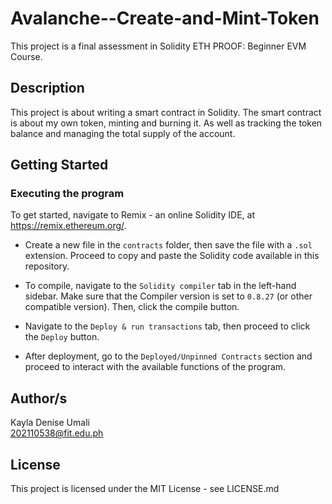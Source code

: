 # Avalanche--Create-and-Mint-Token

This project is a final assessment in Solidity ETH PROOF: Beginner EVM Course.

## Description

This project is about writing a smart contract in Solidity. The smart contract is about my own token, minting and burning it. As well as tracking the token balance and managing the total supply of the account.

## Getting Started

### Executing the program

To get started, navigate to Remix - an online Solidity IDE, at https://remix.ethereum.org/.

* Create a new file in the `contracts` folder, then save the file with a `.sol` extension. Proceed to copy and paste the Solidity code available in this repository.

* To compile, navigate to the `Solidity compiler` tab in the left-hand sidebar. Make sure that the Compiler version is set to `0.8.27` (or other compatible version). Then, click the compile button.

* Navigate to the `Deploy & run transactions` tab, then proceed to click the `Deploy` button.

* After deployment, go to the `Deployed/Unpinned Contracts` section and proceed to interact with the available functions of the program.

## Author/s

Kayla Denise Umali  
202110538@fit.edu.ph

## License

This project is licensed under the MIT License - see LICENSE.md

